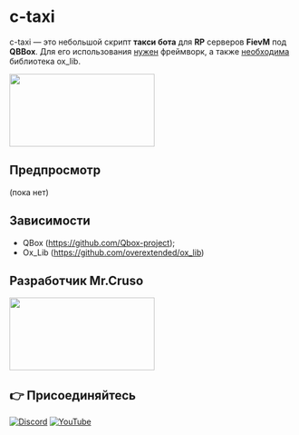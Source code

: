 # c-taxi

c-taxi — это небольшой скрипт **такси бота** для **RP** серверов **FievM** под **QBBox**.
Для его использования [нужен](https://github.com/Qbox-project) фреймворк, а также [необходима](https://github.com/overextended/ox_lib) библиотека ox_lib.


<span><img width="256" height="128" src="https://i.postimg.cc/Z5gzqk8n/image.png"></span>

## Предпросмотр
(пока нет)

## Зависимости
- QBox (https://github.com/Qbox-project);
- Ox_Lib (https://github.com/overextended/ox_lib)

## Разработчик Mr.Cruso
<span><img width="256" height="128" src="http://pm1.narvii.com/7599/8e1213d7f14bedf83a16de7392b0c2310fbfdf36r1-720-400v2_hq.jpg"></span>
## 👉 Присоединяйтесь
[![Discord](https://img.shields.io/badge/Discord-%237289DA.svg?style=for-the-badge&logo=discord&logoColor=white)](https://discord.gg/buRf3TkD6w) [![YouTube](https://img.shields.io/badge/YouTube-%23FF0000.svg?style=for-the-badge&logo=YouTube&logoColor=white)](https://www.youtube.com/channel/UCnUxj_zm62fB4QSk50ufMJQ)











